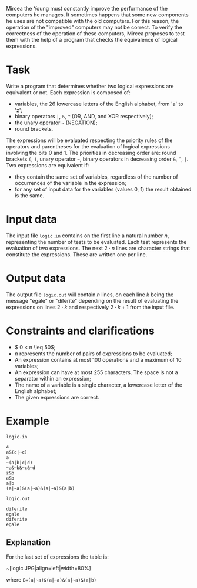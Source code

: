 Mircea the Young must constantly improve the performance of the computers he manages. It sometimes happens that some new components he uses are not compatible with the old computers. For this reason, the operation of the "improved" computers may not be correct. To verify the correctness of the operation of these computers, Mircea proposes to test them with the help of a program that checks the equivalence of logical expressions.

# Task
Write a program that determines whether two logical expressions are equivalent or not. Each expression is composed of:
* variables, the $26$ lowercase letters of the English alphabet, from 'a' to 'z';
* binary operators `|`, `&`, `^` (OR, AND, and XOR respectively);
* the unary operator `~` (NEGATION);
* round brackets.

The expressions will be evaluated respecting the priority rules of the operators and parentheses for the evaluation of logical expressions involving the bits $0$ and $1$. The priorities in decreasing order are: round brackets `(`, `)`, unary operator `~`, binary operators in decreasing order `&`, `^`, `|`.
Two expressions are equivalent if:
* they contain the same set of variables, regardless of the number of occurrences of the variable in the expression;
* for any set of input data for the variables (values $0$, $1$) the result obtained is the same.

# Input data

The input file `logic.in` contains on the first line a natural number $n$, representing the number of tests to be evaluated. Each test represents the evaluation of two expressions. The next $2 \cdot n$ lines are character strings that constitute the expressions. These are written one per line.

# Output data

The output file `logic.out` will contain $n$ lines, on each line $k$ being the message "egale" or "diferite" depending on the result of evaluating the expressions on lines $2 \cdot k$ and respectively $2 \cdot k + 1$ from the input file.

# Constraints and clarifications

* $ 0 < n \leq 50$;
* $n$ represents the number of pairs of expressions to be evaluated;
* An expression contains at most $100$ operations and a maximum of $10$ variables;
* An expression can have at most $255$ characters. The space is not a separator within an expression;
* The name of a variable is a single character, a lowercase letter of the English alphabet;
* The given expressions are correct.

# Example

`logic.in`
```
4
a&(c|~c)
a
~(a|b|c|d)
~a&~b&~c&~d
z&b
a&b
a|b
(a|~a)&(a|~a)&(a|~a)&(a|b)
```

`logic.out`
```
diferite
egale
diferite
egale
```

## Explanation

For the last set of expressions the table is:

~[logic.JPG|align=left|width=80%]

where `E=(a|~a)&(a|~a)&(a|~a)&(a|b)`